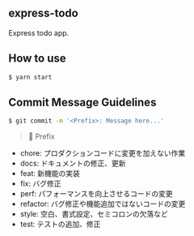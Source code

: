## express-todo
Express todo app.

## How to use

``` bash
$ yarn start
```

## Commit Message Guidelines

```bash
$ git commit -m '<Prefix>: Message here...'
```

> 🐥 Prefix

- chore: プロダクションコードに変更を加えない作業
- docs: ドキュメントの修正、更新
- feat: 新機能の実装
- fix: バグ修正
- perf: パフォーマンスを向上させるコードの変更
- refactor: バグ修正や機能追加ではないコードの変更
- style: 空白、書式設定、セミコロンの欠落など
- test: テストの追加、修正
